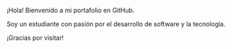 ¡Hola! Bienvenido a mi portafolio en GitHub.

Soy un estudiante con pasión por el desarrollo de software y la tecnología.

¡Gracias por visitar!
